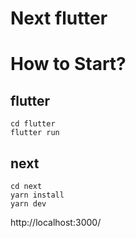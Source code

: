# Next flutter

# How to Start?

## flutter

```
cd flutter
flutter run
```

## next

```
cd next
yarn install
yarn dev
```

http://localhost:3000/